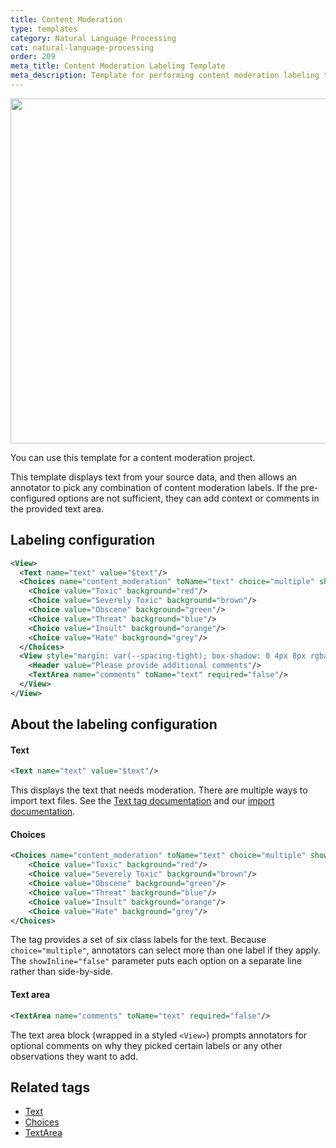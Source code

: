 ```yaml
---
title: Content Moderation
type: templates
category: Natural Language Processing
cat: natural-language-processing
order: 209
meta_title: Content Moderation Labeling Template
meta_description: Template for performing content moderation labeling tasks. 
---
```


<img src="/images/templates/content-moderation.png" alt="" class="gif-border" width="552px"  />

You can use this template for a content moderation project. 

This template displays text from your source data, and then allows an annotator to pick any combination of content moderation labels. If the pre-configured options are not sufficient, they can add context or comments in the provided text area. 

## Labeling configuration

```xml
<View>
  <Text name="text" value="$text"/>
  <Choices name="content_moderation" toName="text" choice="multiple" showInline="false">
    <Choice value="Toxic" background="red"/>
    <Choice value="Severely Toxic" background="brown"/>
    <Choice value="Obscene" background="green"/>
    <Choice value="Threat" background="blue"/>
    <Choice value="Insult" background="orange"/>
    <Choice value="Hate" background="grey"/>
  </Choices>
  <View style="margin: var(--spacing-tight); box-shadow: 0 4px 8px rgba(var(--color-neutral-shadow-raw) / 10%); padding: var(--spacing-tight) var(--spacing-base); border-radius: var(--corner-radius-small); background-color: var(--color-neutral-background); border: 1px solid var(--color-neutral-border);">
    <Header value="Please provide additional comments"/>
    <TextArea name="comments" toName="text" required="false"/>
  </View>
</View>
```

## About the labeling configuration

#### Text

```xml
<Text name="text" value="$text"/>
```

This displays the text that needs moderation. There are multiple ways to import text files. See the [Text tag documentation](/tags/text.html) and our [import documentation](/guide/tasks#Types-of-data-you-can-import-into-Label-Studio). 

#### Choices

```xml
<Choices name="content_moderation" toName="text" choice="multiple" showInline="false">
    <Choice value="Toxic" background="red"/>
    <Choice value="Severely Toxic" background="brown"/>
    <Choice value="Obscene" background="green"/>
    <Choice value="Threat" background="blue"/>
    <Choice value="Insult" background="orange"/>
    <Choice value="Hate" background="grey"/>
</Choices>
```

The <Choices> tag provides a set of six class labels for the text. Because `choice="multiple"`, annotators can select more than one label if they apply. The `showInline="false"` parameter puts each option on a separate line rather than side-by-side.


#### Text area

```xml
<TextArea name="comments" toName="text" required="false"/>
```

The text area block (wrapped in a styled `<View>`) prompts annotators for optional comments on why they picked certain labels or any other observations they want to add.


## Related tags

- [Text](/tags/text.html)
- [Choices](/tags/choices.html)
- [TextArea](/tags/textarea.html)